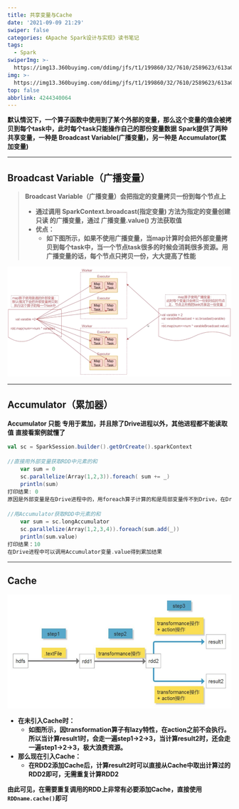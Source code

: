 ```yaml
---
title: 共享变量与Cache
date: '2021-09-09 21:29'
swiper: false
categories: 《Apache Spark设计与实现》读书笔记
tags:
  - Spark
swiperImg: >-
  https://img13.360buyimg.com/ddimg/jfs/t1/199860/32/7610/2589623/613a0c74Ec860efbf/f4d400e42f7dc504.png
img: >-
  https://img13.360buyimg.com/ddimg/jfs/t1/199860/32/7610/2589623/613a0c74Ec860efbf/f4d400e42f7dc504.png
top: false
abbrlink: 4244340064
---
```




**默认情況下，一个算子函数中使用到了某个外部的变量，那么这个变量的值会被拷贝到每个task中，此时每个task只能操作自己的那份变量数据**
**Spark提供了两种共享变量，一种是 Broadcast Variable(广播变量)，另一种是 Accumulator(累加变量)**

---

## Broadcast Variable（广播变量）
> **Broadcast Variable（广播变量）会把指定的变量拷贝一份到每个节点上**
> - **通过调用 SparkContext.broadcast(指定变量) 方法为指定的变量创建 只读 的广播变量，通过 广播变量.value() 方法获取值**
> - **优点：**
>    - **如下图所示，如果不使用广播变量，当map计算时会把外部变量拷贝到每个task中，当一个节点task很多的时候会消耗很多资源。用广播变量的话，每个节点只拷贝一份，大大提高了性能**
>
![](/medias/共享变量与Cache/0.png)


---

## Accumulator（累加器）
**Accumulator 只能 专用于累加，并且除了Drive进程以外，其他进程都不能读取值**
**直接看案例就懂了**
```scala
val sc = SparkSession.builder().getOrCreate().sparkContext

//直接用外部变量获取RDD中元素的和
	var sum = 0
	sc.parallelize(Array(1,2,3)).foreach( sum += _)
	println(sum)
打印结果: 0
原因是外部变量是在Drive进程中的，用foreach算子计算的和是局部变量传不到Drive，在Drive中println是打印不出来的

//用Accumulator获取RDD中元素的和
	var sum = sc.longAccumulator
	sc.parallelize(Array(1,2,3,4)).foreach(sum.add(_))
	println(sum.value)
打印结果：10
在Drive进程中可以调用Accumulator变量.value得到累加结果
```

---

## Cache
![](/medias/共享变量与Cache/1.png)

- **在未引入Cache时：**
   - **如图所示，因transformation算子有lazy特性，在action之前不会执行。所以当计算result1时，会走一遍step1->2->3，当计算result2时，还会走一遍step1->2->3，极大浪费资源。**
- **那么现在引入Cache：**
   - **在RDD2添加Cache后，计算result2时可以直接从Cache中取出计算过的RDD2即可，无需重复计算RDD2**

**由此可见，在需要重复调用的RDD上非常有必要添加Cache，直接使用`RDDname.cache()`即可**
